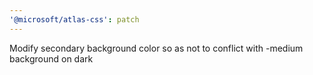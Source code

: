 ```yaml
---
'@microsoft/atlas-css': patch
---
```


Modify secondary background color so as not to conflict with -medium background on dark
